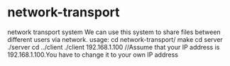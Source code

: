 # network-transport
network transport system
We can use this system to share files between different users via network.
usage:
  cd network-transport/
  make 
  cd  server
  ./server
  cd ../client
  ./client 192.168.1.100     //Assume that your IP address is 192.168.1.100.You have to change it to your own IP address

